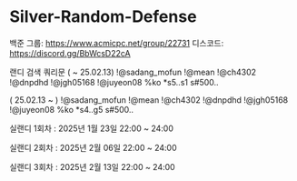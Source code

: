 # Silver-Random-Defense


백준 그룹: https://www.acmicpc.net/group/22731 디스코드: https://discord.gg/BbWcsD22cA

랜디 검색 쿼리문 ( ~ 25.02.13) !@sadang_mofun !@mean !@ch4302 !@dnpdhd !@jgh05168 !@juyeon08 %ko *s5..s1 s#500..

( 25.02.13 ~ ) !@sadang_mofun !@mean !@ch4302 !@dnpdhd !@jgh05168 !@juyeon08 %ko *s4..g5 s#500..

실랜디 1회차 : 2025년 1월 23일 22:00 ~ 24:00

실랜디 2회차 : 2025년 2월 06일 22:00 ~ 24:00

실랜디 3회차 : 2025년 2월 13일 22:00 ~ 24:00
